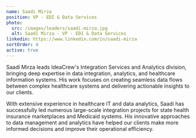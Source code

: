 ```yaml
---
name: Saadi Mirza
position: VP - EDI & Data Services
photo:
  src: /images/leaders/saadi-mirza.jpg
  alt: Saadi Mirza - VP - EDI & Data Services
linkedin: https://www.linkedin.com/in/saadi-mirza
sortOrder: 4
active: true
---
```


Saadi Mirza leads IdeaCrew's Integration Services and Analytics division, bringing deep expertise in data integration, analytics, and healthcare information systems. His work focuses on creating seamless data flows between complex healthcare systems and delivering actionable insights to our clients.

With extensive experience in healthcare IT and data analytics, Saadi has successfully led numerous large-scale integration projects for state health insurance marketplaces and Medicaid systems. His innovative approaches to data management and analytics have helped our clients make more informed decisions and improve their operational efficiency.
